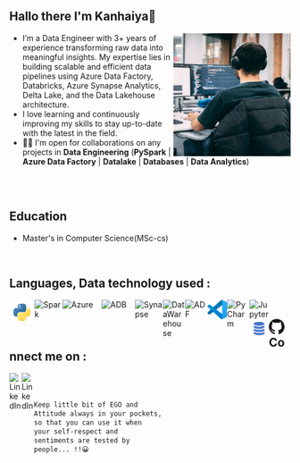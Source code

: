 ## Hallo there I'm Kanhaiya👋

<img align='right' src="https://github.com/kanhataak/iris_prediction_with-tkinter-GUI/blob/master/profilePhoto.jpg" width="210" height="220">

- I’m a Data Engineer with 3+ years of experience transforming raw data into meaningful insights. My expertise lies in building scalable and efficient data pipelines using Azure Data Factory, Databricks, Azure Synapse Analytics, Delta Lake, and the Data Lakehouse architecture.
- I love learning and continuously improving my skills to stay up-to-date with the latest in the field.
- 🤝🏻 I'm open for collaborations on any projects in **Data Engineering** (**PySpark** | **Azure Data Factory** | **Datalake** | **Databases** | **Data Analytics**)
<br/>
<br/>

## Education
- Master's in Computer Science(MSc-cs)
<br/>

## Languages, Data technology used :
<img align="left" alt="Python3" width="45px" src="https://raw.githubusercontent.com/github/explore/80688e429a7d4ef2fca1e82350fe8e3517d3494d/topics/python/python.png" />
<img align="left" alt="Spark" width="50px" src="https://upload.wikimedia.org/wikipedia/commons/f/f3/Apache_Spark_logo.svg" />
<img align="left" alt="Azure" width="70px" src="https://upload.wikimedia.org/wikipedia/commons/a/a8/Microsoft_Azure_Logo.svg" />
<img align="left" alt="ADB" width="60px" src="https://cdn.thenewstack.io/media/2022/04/d5859667-databricks-logo-e1687961608447.png"/>
<img align="left" alt="Synapse" width="50px" src="https://i0.wp.com/prodata.ie/wp-content/uploads/2020/12/AzureSynapseAnalytics-1.png?w=824&ssl=1"/>
<img align="left" alt="DataWarehouse" width="40px" src="https://symbols.getvecta.com/stencil_27/40_data-warehouse.98ec68517c.svg" />
<img align="left" alt="ADF" width="40px" src="https://symbols.getvecta.com/stencil_28/27_data-factory.8004c08598.svg" />
<img align="left" alt="Visual Studio Code" width="35px" src="https://raw.githubusercontent.com/github/explore/80688e429a7d4ef2fca1e82350fe8e3517d3494d/topics/visual-studio-code/visual-studio-code.png"/>
<img align="left" alt="PyCharm" width="40px" src="https://external-preview.redd.it/68RuLLrsBdxbVJLxm3py3YoK6zX0aPIv3qttEhkb0_4.jpg?auto=webp&s=e2c12b1dc5be819f2f076f46454912a3c4bc3f2d"/>
<img align="left" alt="Jupyter" width="40px" src="https://avatars1.githubusercontent.com/u/25869250?s=200&v=4" />
<img align="left" alt="SQL" width="35px" src="https://raw.githubusercontent.com/github/explore/80688e429a7d4ef2fca1e82350fe8e3517d3494d/topics/sql/sql.png" />
<img align="left" alt="GitHub" width="28px" src="https://raw.githubusercontent.com/github/explore/78df643247d429f6cc873026c0622819ad797942/topics/github/github.png" />
<br />
<br />

## Connect me on :
[<img align="left" alt="LinkedIn" width="22px" src="https://cdn.jsdelivr.net/npm/simple-icons@v3/icons/linkedin.svg" />][linkedin]
[<img align="left" alt="LinkedIn" width="22px" src="https://cdn.jsdelivr.net/npm/simple-icons@v3/icons/gmail.svg" />][gmail]


[linkedin]: https://www.linkedin.com/in/kanhaiya-k-835ab418b/
[gmail]: https://mail.google.com/mail/u/0/?view=cm&fs=1&to=kanhataak97@gmail.com.com&su=SUBJECT&body=BODY&tf=1
<br/>
<br/>
```
Keep little bit of EGO and
Attitude always in your pockets,
so that you can use it when
your self-respect and
sentiments are tested by
people... !!😀
```
